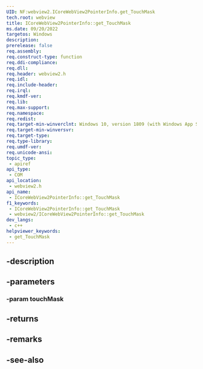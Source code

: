 ```yaml
---
UID: NF:webview2.ICoreWebView2PointerInfo.get_TouchMask
tech.root: webview
title: ICoreWebView2PointerInfo::get_TouchMask
ms.date: 09/20/2022
targetos: Windows
description: 
prerelease: false
req.assembly: 
req.construct-type: function
req.ddi-compliance: 
req.dll: 
req.header: webview2.h
req.idl: 
req.include-header: 
req.irql: 
req.kmdf-ver: 
req.lib: 
req.max-support: 
req.namespace: 
req.redist: 
req.target-min-winverclnt: Windows 10, version 1809 (with Windows App SDK 1.1 or later)
req.target-min-winversvr: 
req.target-type: 
req.type-library: 
req.umdf-ver: 
req.unicode-ansi: 
topic_type:
 - apiref
api_type:
 - COM
api_location:
 - webview2.h
api_name:
 - ICoreWebView2PointerInfo::get_TouchMask
f1_keywords:
 - ICoreWebView2PointerInfo::get_TouchMask
 - webview2/ICoreWebView2PointerInfo::get_TouchMask
dev_langs:
 - c++
helpviewer_keywords:
 - get_TouchMask
---
```


## -description

## -parameters

### -param touchMask

## -returns

## -remarks

## -see-also

